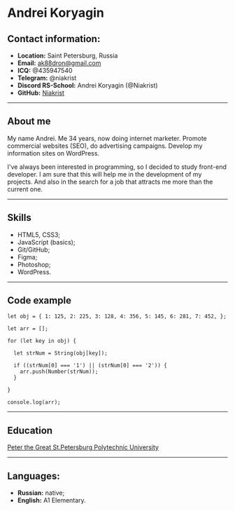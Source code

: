 # Andrei Koryagin

## Contact information:

- **Location:** Saint Petersburg, Russia
- **Email:** ak88dron@gmail.com
- **ICQ:** @435947540
- **Telegram:** @niakrist
- **Discord RS-School:** Andrei Koryagin (@Niakrist)
- **GitHub:** [Niakrist](https://github.com/Niakrist/)

---

## About me

My name Andrei. Me 34 years, now doing internet marketer. Promote commercial websites (SEO), do advertising campaigns. Develop my information sites on WordPress.

I've always been interested in programming, so I decided to study front-end developer. I am sure that this will help me in the development of my projects. And also in the search for a job that attracts me more than the current one.

---

## Skills

- HTML5, CSS3;
- JavaScript (basics);
- Git/GitHub;
- Figma;
- Photoshop;
- WordPress.

---

## Code example

```
let obj = { 1: 125, 2: 225, 3: 128, 4: 356, 5: 145, 6: 281, 7: 452, };

let arr = [];

for (let key in obj) {

  let strNum = String(obj[key]);

  if ((strNum[0] === '1') || (strNum[0] === '2')) {
    arr.push(Number(strNum));
  }

}

console.log(arr);
```
---

## Education

[Peter the Great St.Petersburg Polytechnic University](https://english.spbstu.ru/)

---

## Languages:
- **Russian:** native;
- **English:** A1 Elementary.